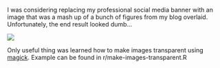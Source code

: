 I was considering replacing my professional social media banner with an image that was a mash up of a bunch of figures from my blog overlaid. Unfortunately, the end result looked dumb...

![](images-overaly.png)

Only useful thing was learned how to make images transparent using [magick](https://github.com/ropensci/magick). Example can be found in r/make-images-transparent.R